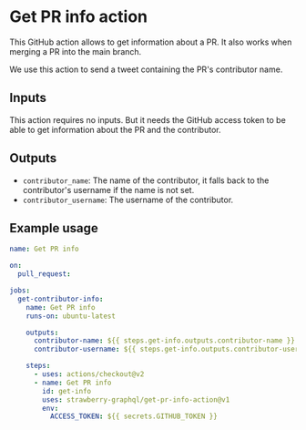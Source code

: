# Get PR info action

This GitHub action allows to get information about a PR. It also works when
merging a PR into the main branch.

We use this action to send a tweet containing the PR's contributor name.

## Inputs

This action requires no inputs. But it needs the GitHub access token to
be able to get information about the PR and the contributor.

## Outputs

- `contributor_name`: The name of the contributor, it falls back to the contributor's username if the name is not set.
- `contributor_username`: The username of the contributor.

## Example usage

```yml
name: Get PR info

on:
  pull_request:

jobs:
  get-contributor-info:
    name: Get PR info
    runs-on: ubuntu-latest

    outputs:
      contributor-name: ${{ steps.get-info.outputs.contributor-name }}
      contributor-username: ${{ steps.get-info.outputs.contributor-username }}

    steps:
      - uses: actions/checkout@v2
      - name: Get PR info
        id: get-info
        uses: strawberry-graphql/get-pr-info-action@v1
        env:
          ACCESS_TOKEN: ${{ secrets.GITHUB_TOKEN }}
```
